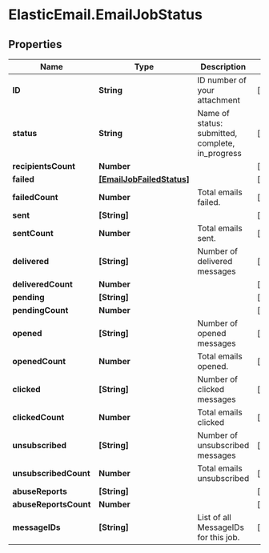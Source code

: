 # ElasticEmail.EmailJobStatus

## Properties

Name | Type | Description | Notes
------------ | ------------- | ------------- | -------------
**ID** | **String** | ID number of your attachment | [optional] 
**status** | **String** | Name of status: submitted, complete, in_progress | [optional] 
**recipientsCount** | **Number** |  | [optional] 
**failed** | [**[EmailJobFailedStatus]**](EmailJobFailedStatus.md) |  | [optional] 
**failedCount** | **Number** | Total emails failed. | [optional] 
**sent** | **[String]** |  | [optional] 
**sentCount** | **Number** | Total emails sent. | [optional] 
**delivered** | **[String]** | Number of delivered messages | [optional] 
**deliveredCount** | **Number** |  | [optional] 
**pending** | **[String]** |  | [optional] 
**pendingCount** | **Number** |  | [optional] 
**opened** | **[String]** | Number of opened messages | [optional] 
**openedCount** | **Number** | Total emails opened. | [optional] 
**clicked** | **[String]** | Number of clicked messages | [optional] 
**clickedCount** | **Number** | Total emails clicked | [optional] 
**unsubscribed** | **[String]** | Number of unsubscribed messages | [optional] 
**unsubscribedCount** | **Number** | Total emails unsubscribed | [optional] 
**abuseReports** | **[String]** |  | [optional] 
**abuseReportsCount** | **Number** |  | [optional] 
**messageIDs** | **[String]** | List of all MessageIDs for this job. | [optional] 


